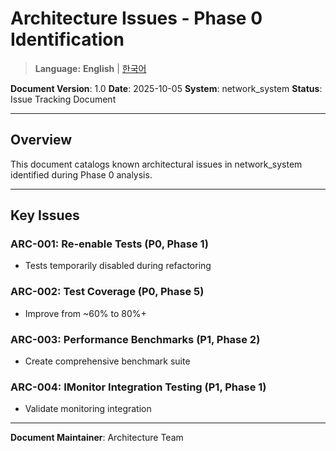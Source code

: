 # Architecture Issues - Phase 0 Identification

> **Language:** **English** | [한국어](ARCHITECTURE_ISSUES_KO.md)

**Document Version**: 1.0
**Date**: 2025-10-05
**System**: network_system
**Status**: Issue Tracking Document

---

## Overview

This document catalogs known architectural issues in network_system identified during Phase 0 analysis.

---

## Key Issues

### ARC-001: Re-enable Tests (P0, Phase 1)
- Tests temporarily disabled during refactoring

### ARC-002: Test Coverage (P0, Phase 5)
- Improve from ~60% to 80%+

### ARC-003: Performance Benchmarks (P1, Phase 2)
- Create comprehensive benchmark suite

### ARC-004: IMonitor Integration Testing (P1, Phase 1)
- Validate monitoring integration

---

**Document Maintainer**: Architecture Team
